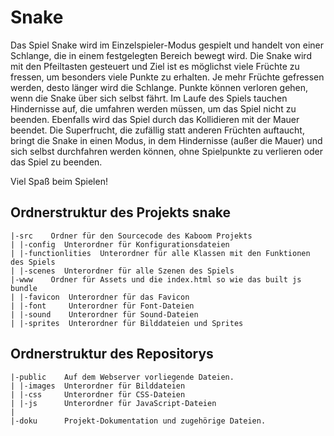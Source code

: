# Snake

Das Spiel Snake wird im Einzelspieler-Modus gespielt und handelt von einer Schlange, die in einem festgelegten Bereich bewegt wird. Die Snake wird mit den Pfeiltasten gesteuert und Ziel ist es möglichst viele Früchte zu fressen, um besonders viele Punkte zu erhalten. Je mehr Früchte gefressen werden, desto länger wird die Schlange. Punkte können verloren gehen, wenn die Snake über sich selbst fährt. Im Laufe des Spiels tauchen Hindernisse auf, die umfahren werden müssen, um das Spiel nicht zu beenden. Ebenfalls wird das Spiel durch das Kollidieren mit der Mauer beendet. Die Superfrucht, die zufällig statt anderen Früchten auftaucht, bringt die Snake in einen Modus, in dem Hindernisse (außer die Mauer) und sich selbst durchfahren werden können, ohne Spielpunkte zu verlieren oder das Spiel zu beenden.

Viel Spaß beim Spielen!

## Ordnerstruktur des Projekts snake

    |-src    Ordner für den Sourcecode des Kaboom Projekts
    | |-config  Unterordner für Konfigurationsdateien
    | |-functionlities  Unterordner für alle Klassen mit den Funktionen des Spiels
    | |-scenes  Unterordner für alle Szenen des Spiels
    |-www    Ordner für Assets und die index.html so wie das built js bundle
    | |-favicon  Unterordner für das Favicon
    | |-font     Unterordner für Font-Dateien
    | |-sound    Unterordner für Sound-Dateien
    | |-sprites  Unterordner für Bilddateien und Sprites

## Ordnerstruktur des Repositorys

    |-public    Auf dem Webserver vorliegende Dateien.
    | |-images  Unterordner für Bilddateien
    | |-css     Unterordner für CSS-Dateien
    | |-js      Unterordner für JavaScript-Dateien
    |
    |-doku      Projekt-Dokumentation und zugehörige Dateien.